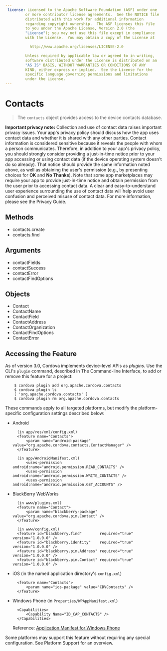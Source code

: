 ```yaml
---
 license: Licensed to the Apache Software Foundation (ASF) under one
         or more contributor license agreements.  See the NOTICE file
         distributed with this work for additional information
         regarding copyright ownership.  The ASF licenses this file
         to you under the Apache License, Version 2.0 (the
         "License"); you may not use this file except in compliance
         with the License.  You may obtain a copy of the License at

           http://www.apache.org/licenses/LICENSE-2.0

         Unless required by applicable law or agreed to in writing,
         software distributed under the License is distributed on an
         "AS IS" BASIS, WITHOUT WARRANTIES OR CONDITIONS OF ANY
         KIND, either express or implied.  See the License for the
         specific language governing permissions and limitations
         under the License.
---
```


# Contacts

> The `contacts` object provides access to the device contacts database.

__Important privacy note:__ Collection and use of contact data raises
important privacy issues.  Your app's privacy policy should discuss
how the app uses contact data and whether it is shared with any other
parties.  Contact information is considered sensitive because it
reveals the people with whom a person communicates.  Therefore, in
addition to your app's privacy policy, you should strongly consider
providing a just-in-time notice prior to your app accessing or using
contact data (if the device operating system doesn't do so
already). That notice should provide the same information noted above,
as well as obtaining the user's permission (e.g., by presenting
choices for __OK__ and __No Thanks__).  Note that some app
marketplaces may require your app to provide just-in-time notice and
obtain permission from the user prior to accessing contact data.  A
clear and easy-to-understand user experience surrounding the use of
contact data will help avoid user confusion and perceived misuse of
contact data.  For more information, please see the Privacy Guide.

## Methods

- contacts.create
- contacts.find

## Arguments

- contactFields
- contactSuccess
- contactError
- contactFindOptions

## Objects

- Contact
- ContactName
- ContactField
- ContactAddress
- ContactOrganization
- ContactFindOptions
- ContactError

## Accessing the Feature

As of version 3.0, Cordova implements device-level APIs as _plugins_.
Use the CLI's `plugin` command, described in The Command-line
Interface, to add or remove this feature for a project:

        $ cordova plugin add org.apache.cordova.contacts
        $ cordova plugin ls
        [ 'org.apache.cordova.contacts' ]
        $ cordova plugin rm org.apache.cordova.contacts

These commands apply to all targeted platforms, but modify the
platform-specific configuration settings described below:

* Android

        (in app/res/xml/config.xml)
        <feature name="Contacts">
            <param name="android-package" value="org.apache.cordova.contacts.ContactManager" />
        </feature>

        (in app/AndroidManifest.xml)
            <uses-permission android:name="android.permission.READ_CONTACTS" />
            <uses-permission android:name="android.permission.WRITE_CONTACTS" />
            <uses-permission android:name="android.permission.GET_ACCOUNTS" />

* BlackBerry WebWorks

        (in www/plugins.xml)
        <feature name="Contact">
            <param name="blackberry-package" value="org.apache.cordova.pim.Contact" />
        </feature>

        (in www/config.xml)
        <feature id="blackberry.find"        required="true" version="1.0.0.0" />
        <feature id="blackberry.identity"    required="true" version="1.0.0.0" />
        <feature id="blackberry.pim.Address" required="true" version="1.0.0.0" />
        <feature id="blackberry.pim.Contact" required="true" version="1.0.0.0" />

* iOS (in the named application directory's `config.xml`)

        <feature name="Contacts">
            <param name="ios-package" value="CDVContacts" />
        </feature>

* Windows Phone (in `Properties/WPAppManifest.xml`)

        <Capabilities>
            <Capability Name="ID_CAP_CONTACTS" />
        </Capabilities>

  Reference: [Application Manifest for Windows Phone](http://msdn.microsoft.com/en-us/library/ff769509%28v=vs.92%29.aspx)

Some platforms may support this feature without requiring any special
configuration.  See Platform Support for an overview.
